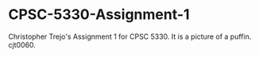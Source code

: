 # CPSC-5330-Assignment-1
Christopher Trejo's Assignment 1 for CPSC 5330. It is a picture of a puffin. cjt0060.
